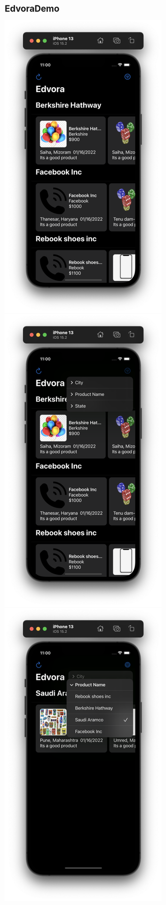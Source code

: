 # EdvoraDemo
![Screenshot 1](Screenshots/Screenshot1.png)
![Screenshot 2](Screenshots/Screenshot2.png)
![Screenshot 3](Screenshots/Screenshot3.png)

